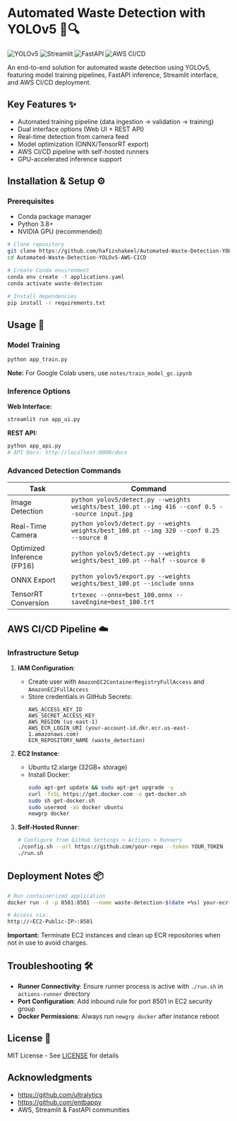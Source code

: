 # Automated Waste Detection with YOLOv5 🚮🔍

![YOLOv5](https://img.shields.io/badge/YOLOv5-Object%20Detection-brightgreen)
![Streamlit](https://img.shields.io/badge/UI-Streamlit-FF4B4B)
![FastAPI](https://img.shields.io/badge/API-FastAPI-009688)
![AWS CI/CD](https://img.shields.io/badge/Deployment-AWS%20CI/CD-FF9900)

An end-to-end solution for automated waste detection using YOLOv5, featuring model training pipelines, FastAPI inference, Streamlit interface, and AWS CI/CD deployment.

## Key Features ✨
- Automated training pipeline (data ingestion → validation → training)
- Dual interface options (Web UI + REST API)
- Real-time detection from camera feed
- Model optimization (ONNX/TensorRT export)
- AWS CI/CD pipeline with self-hosted runners
- GPU-accelerated inference support

## Installation & Setup ⚙️

### Prerequisites
- Conda package manager
- Python 3.8+
- NVIDIA GPU (recommended)

```bash
# Clone repository
git clone https://github.com/hafizshakeel/Automated-Waste-Detection-YOLOv5-AWS-CICD.git
cd Automated-Waste-Detection-YOLOv5-AWS-CICD

# Create Conda environment
conda env create -f applications.yaml
conda activate waste-detection

# Install dependencies
pip install -r requirements.txt
```

## Usage 🚀

### Model Training
```bash
python app_train.py
```
**Note:** For Google Colab users, use `notes/train_model_gc.ipynb`

### Inference Options
**Web Interface:**
```bash
streamlit run app_ui.py
```

**REST API:**
```bash
python app_api.py
# API Docs: http://localhost:8000/docs
```

### Advanced Detection Commands
| Task                      | Command                                                                 |
|---------------------------|-------------------------------------------------------------------------|
| Image Detection           | `python yolov5/detect.py --weights weights/best_100.pt --img 416 --conf 0.5 --source input.jpg` |
| Real-Time Camera          | `python yolov5/detect.py --weights weights/best_100.pt --img 320 --conf 0.25 --source 0` |
| Optimized Inference (FP16) | `python yolov5/detect.py --weights weights/best_100.pt --half --source 0` |
| ONNX Export               | `python yolov5/export.py --weights weights/best_100.pt --include onnx` |
| TensorRT Conversion       | `trtexec --onnx=best_100.onnx --saveEngine=best_100.trt` |

## AWS CI/CD Pipeline ☁️

### Infrastructure Setup
1. **IAM Configuration**:
   - Create user with `AmazonEC2ContainerRegistryFullAccess` and `AmazonEC2FullAccess`
   - Store credentials in GitHub Secrets:
     ```
     AWS_ACCESS_KEY_ID
     AWS_SECRET_ACCESS_KEY
     AWS_REGION (us-east-1)
     AWS_ECR_LOGIN_URI (your-account-id.dkr.ecr.us-east-1.amazonaws.com)
     ECR_REPOSITORY_NAME (waste_detection)
     ```

2. **EC2 Instance**:
   - Ubuntu t2.xlarge (32GB+ storage)
   - Install Docker:
     ```bash
     sudo apt-get update && sudo apt-get upgrade -y
     curl -fsSL https://get.docker.com -o get-docker.sh
     sudo sh get-docker.sh
     sudo usermod -aG docker ubuntu
     newgrp docker
     ```

3. **Self-Hosted Runner**:
   ```bash
   # Configure from GitHub Settings > Actions > Runners
   ./config.sh --url https://github.com/your-repo --token YOUR_TOKEN
   ./run.sh
   ```

## Deployment Notes 📦
```bash
# Run containerized application
docker run -d -p 8501:8501 --name waste-detection-$(date +%s) your-ecr-image

# Access via:
http://<EC2-Public-IP>:8501
```

**Important:** Terminate EC2 instances and clean up ECR repositories when not in use to avoid charges.

## Troubleshooting 🛠️
- **Runner Connectivity**: Ensure runner process is active with `./run.sh` in `actions-runner` directory
- **Port Configuration**: Add inbound rule for port 8501 in EC2 security group
- **Docker Permissions**: Always run `newgrp docker` after instance reboot

## License 📄
MIT License - See [LICENSE](LICENSE) for details

## Acknowledgments 
- https://github.com/ultralytics
- https://github.com/entbappy
- AWS, Streamlit & FastAPI communities

